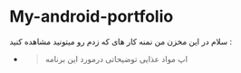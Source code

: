 # My-android-portfolio
سلام 
در این مخزن من نمنه کار های که زدم رو میتونید مشاهده کنید :

* > اپ مواد عذایی
  > توضیحاتی درمورد این برنامه 


